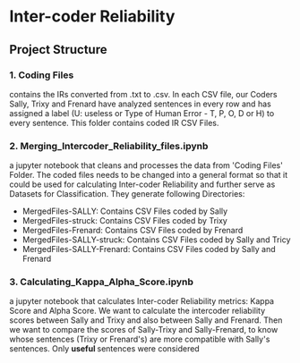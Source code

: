 # Inter-coder Reliability

## Project Structure

### 1. Coding Files
contains the IRs converted from .txt to .csv. In each CSV file, our Coders Sally, Trixy and Frenard have analyzed 
sentences in every row and has assigned a label (U: useless or Type of Human Error - T, P, O, D or H) to every sentence. This folder
contains coded IR CSV Files.

### 2. Merging_Intercoder_Reliability_files.ipynb
a jupyter notebook that cleans and processes the data from 'Coding Files' Folder. The coded files needs to be changed into a general 
format so that it could be used for calculating Inter-coder Reliability and further serve as Datasets for Classification.
They generate following Directories:
- MergedFiles-SALLY: Contains CSV Files coded by Sally
- MergedFiles-struck: Contains CSV Files coded by Trixy
- MergedFiles-Frenard: Contains CSV Files coded by Frenard
- MergedFiles-SALLY-struck: Contains CSV Files coded by Sally and Tricy
- MergedFiles-SALLY-Frenard: Contains CSV Files coded by Sally and Frenard

### 3. Calculating_Kappa_Alpha_Score.ipynb
a jupyter notebook that calculates Inter-coder Reliability metrics: Kappa Score and Alpha Score.
We want to calculate the intercoder reliability scores between Sally and Trixy and also between Sally and Frenard. Then we want to compare the scores of Sally-Trixy and Sally-Frenard, to know whose sentences (Trixy or Frenard's) are more compatible with Sally's sentences. Only <b> useful </b> sentences were considered
